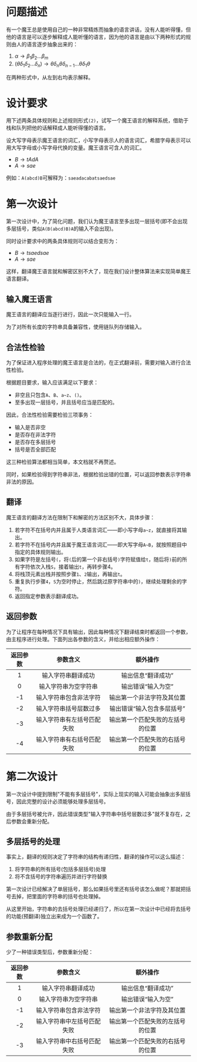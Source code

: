 # 问题描述
有一个魔王总是使用自己的一种非常精炼而抽象的语言讲话，没有人能听得懂，但他的语言是可以逐步解释成人能听懂的语言，因为他的语言是由以下两种形式的规则由人的语言逐步抽象出来的：

1. $\alpha\rightarrow\beta_1\beta_2...\beta_m$
2. $(\theta\delta_1\delta_2...\delta_n)\rightarrow\theta\delta_n\theta\delta_{n-1}...\theta\delta_1\theta$

在两种形式中，从左到右均表示解释。

# 设计要求
用下述两条具体规则和上述规则形式`(2)`，试写一个魔王语言的解释系统，借助于栈和队列把他的话解释成人能听得懂的语言。

设大写字母表示魔王语言的词汇，小写字母表示人的语言词汇，希腊字母表示可以用大写字母或小写字母代换的变量。魔王语言可含人的词汇。

- $B\rightarrow tAdA$
- $A\rightarrow sae$

例如：`A(abcd)B`可解释为：`saeadacabatsaedsae`

# 第一次设计
第一次设计中，为了简化问题，我们认为魔王语言至多出现一层括号(即不会出现多层括号，类似`A(B(abcd)B)A`的输入不会出现)。

同时设计要求中的两条具体规则可以结合变形为：

- $B\rightarrow tsaedsae$
- $A\rightarrow sae$

这样，翻译魔王语言就和解密区别不大了，现在我们设计整体算法来实现简单魔王语言翻译。

## 输入魔王语言
魔王语言的翻译应当逐行进行，因此一次只能输入一行。

为了对所有长度的字符串具备兼容性，使用链队列存储输入。

## 合法性检验
为了保证进入程序处理的魔王语言是合法的，在正式翻译前，需要对输入进行合法性检验。

根据题目要求，输入应该满足以下要求：

- 非空且只包含`A`、`B`、`a~z`、`()`。
- 至多出现一层括号，并且括号应当是匹配的。

因此，合法性检验需要检验三项事务：

- 输入是否非空
- 是否存在非法字符
- 是否存在多层括号
- 括号是否全部匹配

这三种检验算法都相当简单，本文档就不再赘述。

同时，如果检验得到字符串非法，根据检验出错的位置，可以返回参数表示字符串非法的原因。

## 翻译
魔王语言的翻译方法在限制下和解密的方法区别不大，具体步骤：

1. 若字符不在括号内并且属于人类语言词汇——即小写字母`a~z`，就直接将其输出。
2. 若字符不在括号内并且属于魔王语言词汇——即大写字母`A~B`，就按照题目中指定的具体规则输出。
3. 如果字符是左括号`(`，将`(`后的第一个非右括号`)`字符赋值给`t`，随后将`)`前的所有字符依次入栈`S`，接着输出`t`，再转步骤4。
4. 将栈顶元素出栈并按照步骤`1`、`2`输出，再输出`t`。
5. 重复执行步骤`4`，`S`为空时停止，然后跳过原字符串中的`)`，继续处理剩余的字符。
6. 返回指定参数表示翻译成功。

## 返回参数
为了让程序在每种情况下具有输出，因此每种情况下翻译结束时都返回一个参数，由主程序进行处理。下面列出各参数的含义，并给出相应额外操作：

| 返回参数 | 参数含义 | 额外操作 |
| :-: | :-: | :-: |
| 1 | 输入字符串翻译成功 | 输出信息“翻译成功” |
| 0 | 输入字符串为空字符串 | 输出错误“输入为空” |
| -1 | 输入字符串包含非法字符 | 输出第一个非法字符及其位置 |
| -2 | 输入字符串括号层数过多 | 输出错误“输入包含多层括号” |
| -3 | 输入字符串有左括号匹配失败 | 输出第一个匹配失败的左括号的位置 |
| -4 | 输入字符串有右括号匹配失败 | 输出第一个匹配失败的右括号的位置 |

# 第二次设计
第一次设计中提到限制"不能有多层括号"，实际上现实的输入可能会抽象出多层括号，因此完整的设计必须能够处理多层括号。

由于多层括号被允许，因此错误类型"输入字符串中括号层数过多"就不复存在，之后参数会重新分配。

## 多层括号的处理
事实上，翻译的规则决定了字符串的结构有递归性，翻译的操作可以这么描述：

1. 将字符串的所有括号(包括多层括号)处理
2. 将不含括号的字符串遍历并进行字符替换

第一次设计已经解决了单层括号，那么如果括号里还有括号该怎么做呢？那就把括号去掉，把里面的字符串的括号也处理掉。

从这里开始，字符串的去括号处理已经递归了，所以在第一次设计中已经将去括号的功能(预翻译)独立出来成为一个函数了。

## 参数重新分配
少了一种错误类型后，参数重新分配：

| 返回参数 | 参数含义 | 额外操作 |
| :-: | :-: | :-: |
| 1 | 输入字符串翻译成功 | 输出信息“翻译成功” |
| 0 | 输入字符串为空字符串 | 输出错误“输入为空” |
| -1 | 输入字符串包含非法字符 | 输出第一个非法字符及其位置 |
| -2 | 输入字符串中左括号匹配失败 | 输出第一个匹配失败的左括号的位置 |
| -3 | 输入字符串中右括号匹配失败 | 输出第一个匹配失败的右括号的位置 |